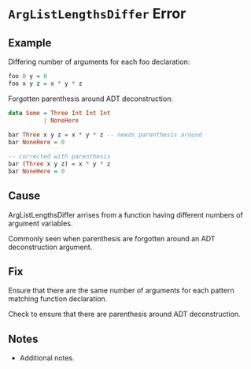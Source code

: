 # `ArgListLengthsDiffer` Error

## Example

Differing number of arguments for each foo declaration:

```purescript
foo 0 y = 0
foo x y z = x * y * z
```

Forgotten parenthesis around ADT deconstruction:

```purescript
data Some = Three Int Int Int
          | NoneHere
           
bar Three x y z = x * y * z -- needs parenthesis around
bar NoneHere = 0

-- corrected with parenthesis
bar (Three x y z) = x * y * z
bar NoneHere = 0
```

## Cause

ArgListLengthsDiffer arrises from a function having different numbers of argument variables.

Commonly seen when parenthesis are forgotten around an ADT deconstruction argument.

## Fix

Ensure that there are the same number of arguments for each pattern matching function declaration.

Check to ensure that there are parenthesis around ADT deconstruction.

## Notes

- Additional notes.
